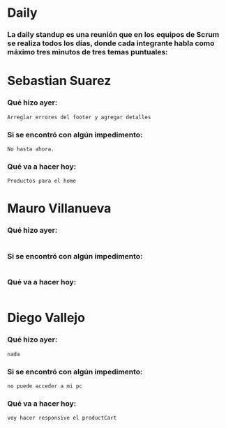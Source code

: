 # Daily
### La daily standup es una reunión que en los equipos de Scrum se realiza todos los días, donde cada integrante habla como máximo tres minutos de tres temas puntuales:


# Sebastian Suarez

### Qué hizo ayer:
```
Arreglar errores del footer y agregar detalles
```

### Si se encontró con algún impedimento:
```
No hasta ahora.
```

### Qué va a hacer hoy:
```
Productos para el home
```


# Mauro Villanueva

### Qué hizo ayer:
```

```

### Si se encontró con algún impedimento:
```

```

### Qué va a hacer hoy:
```

```


# Diego Vallejo

### Qué hizo ayer:
```
nada
```

### Si se encontró con algún impedimento:
```
no puede acceder a mi pc 
```

### Qué va a hacer hoy:
```
voy hacer responsive el productCart
```
